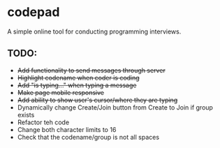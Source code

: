 # codepad
A simple online tool for conducting programming interviews.

## TODO:
  * ~~Add functionality to send messages through server~~
  * ~~Highlight codename when coder is coding~~
  * ~~Add "is typing..." when typing a message~~
  * ~~Make page mobile responsive~~
  * ~~Add ability to show user's cursor/where they are typing~~
  * Dynamically change Create/Join button from Create to Join if group exists
  * Refactor teh code
  * Change both character limits to 16
  * Check that the codename/group is not all spaces
